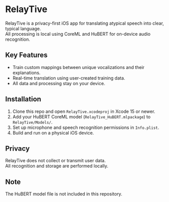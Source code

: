 # RelayTive

RelayTive is a privacy-first iOS app for translating atypical speech into clear, typical language.  
All processing is local using CoreML and HuBERT for on-device audio recognition.

## Key Features

- Train custom mappings between unique vocalizations and their explanations.
- Real-time translation using user-created training data.
- All data and processing stay on your device.

## Installation

1. Clone this repo and open `RelayTive.xcodeproj` in Xcode 15 or newer.
2. Add your HuBERT CoreML model (`RelayTive_HuBERT.mlpackage`) to `RelayTive/Models/`.
3. Set up microphone and speech recognition permissions in `Info.plist`.
4. Build and run on a physical iOS device.

## Privacy

RelayTive does not collect or transmit user data.  
All recognition and storage are performed locally.

## Note

The HuBERT model file is not included in this repository.
